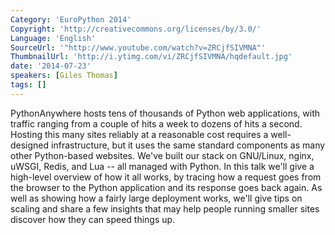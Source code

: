 ```yaml
---
Category: 'EuroPython 2014'
Copyright: 'http://creativecommons.org/licenses/by/3.0/'
Language: 'English'
SourceUrl: '"http://www.youtube.com/watch?v=ZRCjfSIVMNA"'
ThumbnailUrl: 'http://i.ytimg.com/vi/ZRCjfSIVMNA/hqdefault.jpg'
date: '2014-07-23'
speakers: [Giles Thomas]
tags: []
---
```

PythonAnywhere hosts tens of thousands of Python web applications, with traffic ranging from a couple of hits a week to dozens of hits a second.  Hosting this many sites reliably at a reasonable cost requires a well-designed infrastructure, but it uses the same standard components as many other Python-based websites.  We've built our stack on GNU/Linux, nginx, uWSGI, Redis, and Lua -- all managed with Python.  In this talk we'll give a high-level overview of how it all works, by tracing how a request goes from the browser to the Python application and its response goes back again.  As well as showing how a fairly large deployment works, we'll give tips on scaling and share a few insights that may help people running smaller sites discover how they can speed things up.